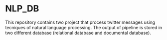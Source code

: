 # NLP_DB
This repository contains two project that process twitter messages using tecniques of natural language processing. The output of pipeline is stored in two different database (relational database and documental database).
